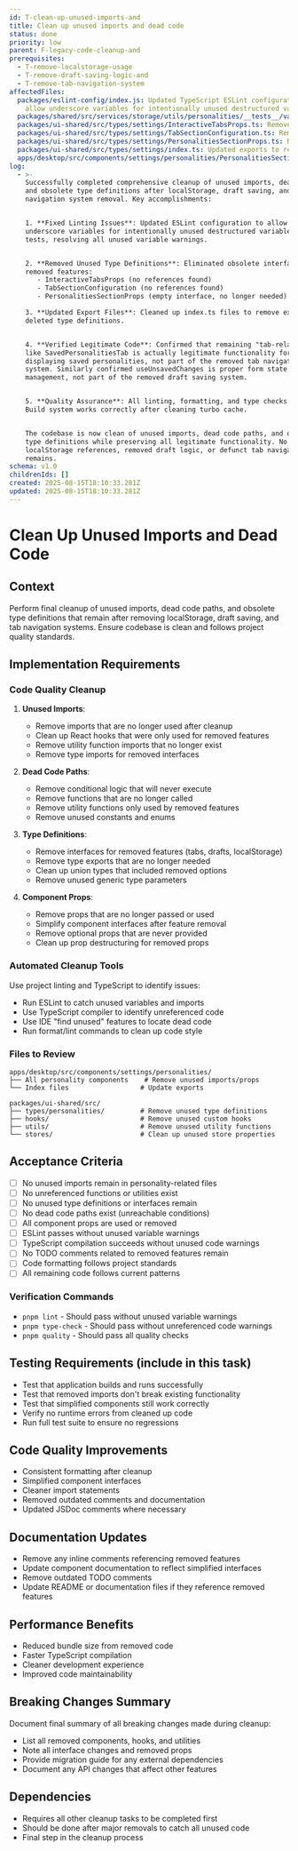 ```yaml
---
id: T-clean-up-unused-imports-and
title: Clean up unused imports and dead code
status: done
priority: low
parent: F-legacy-code-cleanup-and
prerequisites:
  - T-remove-localstorage-usage
  - T-remove-draft-saving-logic-and
  - T-remove-tab-navigation-system
affectedFiles:
  packages/eslint-config/index.js: Updated TypeScript ESLint configuration to
    allow underscore variables for intentionally unused destructured variables
  packages/shared/src/services/storage/utils/personalities/__tests__/validatePersonalitiesData.test.ts: Removed ESLint disable comments in favor of proper configuration
  packages/ui-shared/src/types/settings/InteractiveTabsProps.ts: Removed unused type definition (no references found)
  packages/ui-shared/src/types/settings/TabSectionConfiguration.ts: Removed unused type definition (no references found)
  packages/ui-shared/src/types/settings/PersonalitiesSectionProps.ts: Removed empty interface that was no longer needed
  packages/ui-shared/src/types/settings/index.ts: Updated exports to remove references to deleted type definitions
  apps/desktop/src/components/settings/personalities/PersonalitiesSection.tsx: Removed unused import and simplified component type annotation
log:
  - >-
    Successfully completed comprehensive cleanup of unused imports, dead code,
    and obsolete type definitions after localStorage, draft saving, and tab
    navigation system removal. Key accomplishments:


    1. **Fixed Linting Issues**: Updated ESLint configuration to allow
    underscore variables for intentionally unused destructured variables in
    tests, resolving all unused variable warnings.


    2. **Removed Unused Type Definitions**: Eliminated obsolete interfaces from
    removed features:
       - InteractiveTabsProps (no references found)
       - TabSectionConfiguration (no references found) 
       - PersonalitiesSectionProps (empty interface, no longer needed)

    3. **Updated Export Files**: Cleaned up index.ts files to remove exports for
    deleted type definitions.


    4. **Verified Legitimate Code**: Confirmed that remaining "tab-related" code
    like SavedPersonalitiesTab is actually legitimate functionality for
    displaying saved personalities, not part of the removed tab navigation
    system. Similarly confirmed useUnsavedChanges is proper form state
    management, not part of the removed draft saving system.


    5. **Quality Assurance**: All linting, formatting, and type checks now pass.
    Build system works correctly after cleaning turbo cache.


    The codebase is now clean of unused imports, dead code paths, and obsolete
    type definitions while preserving all legitimate functionality. No
    localStorage references, removed draft logic, or defunct tab navigation code
    remains.
schema: v1.0
childrenIds: []
created: 2025-08-15T18:10:33.281Z
updated: 2025-08-15T18:10:33.281Z
---
```


# Clean Up Unused Imports and Dead Code

## Context

Perform final cleanup of unused imports, dead code paths, and obsolete type definitions that remain after removing localStorage, draft saving, and tab navigation systems. Ensure codebase is clean and follows project quality standards.

## Implementation Requirements

### Code Quality Cleanup

1. **Unused Imports**:
   - Remove imports that are no longer used after cleanup
   - Clean up React hooks that were only used for removed features
   - Remove utility function imports that no longer exist
   - Remove type imports for removed interfaces

2. **Dead Code Paths**:
   - Remove conditional logic that will never execute
   - Remove functions that are no longer called
   - Remove utility functions only used by removed features
   - Remove unused constants and enums

3. **Type Definitions**:
   - Remove interfaces for removed features (tabs, drafts, localStorage)
   - Remove type exports that are no longer needed
   - Clean up union types that included removed options
   - Remove unused generic type parameters

4. **Component Props**:
   - Remove props that are no longer passed or used
   - Simplify component interfaces after feature removal
   - Remove optional props that are never provided
   - Clean up prop destructuring for removed props

### Automated Cleanup Tools

Use project linting and TypeScript to identify issues:

- Run ESLint to catch unused variables and imports
- Use TypeScript compiler to identify unreferenced code
- Use IDE "find unused" features to locate dead code
- Run format/lint commands to clean up code style

### Files to Review

```
apps/desktop/src/components/settings/personalities/
├── All personality components    # Remove unused imports/props
└── Index files                  # Update exports

packages/ui-shared/src/
├── types/personalities/         # Remove unused type definitions
├── hooks/                       # Remove unused custom hooks
├── utils/                       # Remove unused utility functions
└── stores/                      # Clean up unused store properties
```

## Acceptance Criteria

- [ ] No unused imports remain in personality-related files
- [ ] No unreferenced functions or utilities exist
- [ ] No unused type definitions or interfaces remain
- [ ] No dead code paths exist (unreachable conditions)
- [ ] All component props are used or removed
- [ ] ESLint passes without unused variable warnings
- [ ] TypeScript compilation succeeds without unused code warnings
- [ ] No TODO comments related to removed features remain
- [ ] Code formatting follows project standards
- [ ] All remaining code follows current patterns

### Verification Commands

- `pnpm lint` - Should pass without unused variable warnings
- `pnpm type-check` - Should pass without unreferenced code warnings
- `pnpm quality` - Should pass all quality checks

## Testing Requirements (include in this task)

- Test that application builds and runs successfully
- Test that removed imports don't break existing functionality
- Test that simplified components still work correctly
- Verify no runtime errors from cleaned up code
- Run full test suite to ensure no regressions

## Code Quality Improvements

- Consistent formatting after cleanup
- Simplified component interfaces
- Cleaner import statements
- Removed outdated comments and documentation
- Updated JSDoc comments where necessary

## Documentation Updates

- Remove any inline comments referencing removed features
- Update component documentation to reflect simplified interfaces
- Remove outdated TODO comments
- Update README or documentation files if they reference removed features

## Performance Benefits

- Reduced bundle size from removed code
- Faster TypeScript compilation
- Cleaner development experience
- Improved code maintainability

## Breaking Changes Summary

Document final summary of all breaking changes made during cleanup:

- List all removed components, hooks, and utilities
- Note all interface changes and removed props
- Provide migration guide for any external dependencies
- Document any API changes that affect other features

## Dependencies

- Requires all other cleanup tasks to be completed first
- Should be done after major removals to catch all unused code
- Final step in the cleanup process
